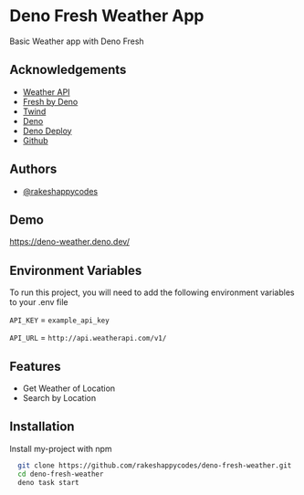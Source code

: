 
# Deno Fresh Weather App

Basic Weather app with Deno Fresh


## Acknowledgements

 - [Weather API](https://www.weatherapi.com/)
 - [Fresh by Deno](https://fresh.deno.dev/)
 - [Twind](https://twind.dev/)
 - [Deno](https://deno.land/)
 - [Deno Deploy](https://deno.com/deploy)
 - [Github](https://github.com/)


## Authors

- [@rakeshappycodes](https://github.com/rakeshappycodes/)


## Demo

https://deno-weather.deno.dev/


## Environment Variables

To run this project, you will need to add the following environment variables to your .env file

`API_KEY` = `example_api_key` 

`API_URL` = `http://api.weatherapi.com/v1/`


## Features

- Get Weather of Location
- Search by Location


## Installation

Install my-project with npm

```bash
  git clone https://github.com/rakeshappycodes/deno-fresh-weather.git
  cd deno-fresh-weather
  deno task start
```
    